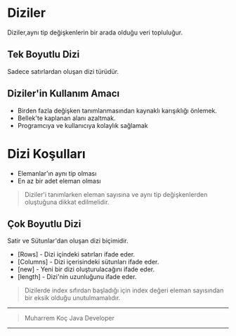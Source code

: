 # Diziler
Diziler,aynı tip değişkenlerin bir arada olduğu veri topluluğur.
## Tek Boyutlu Dizi
Sadece satırlardan oluşan dizi türüdür.
## Diziler'in Kullanım Amacı

- Birden fazla değişken tanımlanmasından kaynaklı karışıklığı önlemek.
- Bellek'te kaplanan alanı azaltmak.
- Programcıya ve kullanıcıya kolaylık sağlamak

# Dizi Koşulları
- Elemanlar'ın aynı tip olması
- En az bir adet eleman olması


> Diziler'i tanımlarken eleman sayısına ve aynı tip değişkenlerden oluştuğuna dikkat edilmelidir.


## Çok Boyutlu Dizi

Satir ve Sütunlar'dan oluşan dizi biçimidir.

- [Rows] - Dizi içindeki satırları ifade eder.
- [Columns] - Dizi içerisindeki sütunları ifade eder.
- [new] - Yeni bir dizi oluşturulacağını ifade eder.
- [length] - Dizi'nin uzunluğunu ifade eder.

> Dizilerde index sıfırdan başladığı için index değeri eleman sayısından bir eksik olduğu unutulmamalıdır.

 ----
> Muharrem Koç  Java Developer
 ----